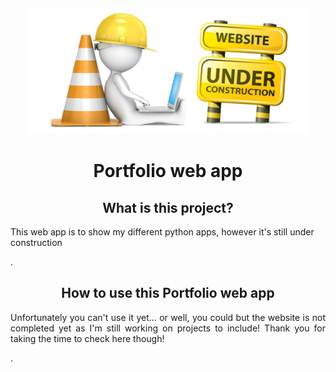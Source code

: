 <p align="center">
    <a href="https://github.com/jhonatanjk125/portfolio-web-app/blob/master/images/website_under_construction.jpg">
        <img src="https://github.com/jhonatanjk125/portfolio-web-app/blob/master/images/website_under_construction.jpg" height="200" />
    </a>
</p>
<h1 align="center">Portfolio web app</h1>


<h2 align="center">What is this project?</h2>
<p> This web app is to show my different python apps, however it's still under construction</p>.

<h2 align="center">How to use this Portfolio web app</h2>
<p align="justify"> Unfortunately you can't use it yet... or well, you could but the website is not completed yet as I'm still working on projects to include! Thank you for taking the time to check here though!
</p>.

